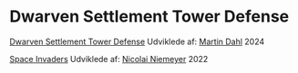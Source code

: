 # Dwarven Settlement Tower Defense

[Dwarven Settlement Tower Defense](https://marvik94.github.io/DwarvenSettlementTowerDefense/)
Udviklede af: [Martin Dahl](https://github.com/marvik94) 2024

[Space Invaders](https://gamesfromtec.github.io/Space-Invaders-master/)
Udviklede af: [Nicolai Niemeyer](https://github.com/NicolaiNiemeyer) 2022
